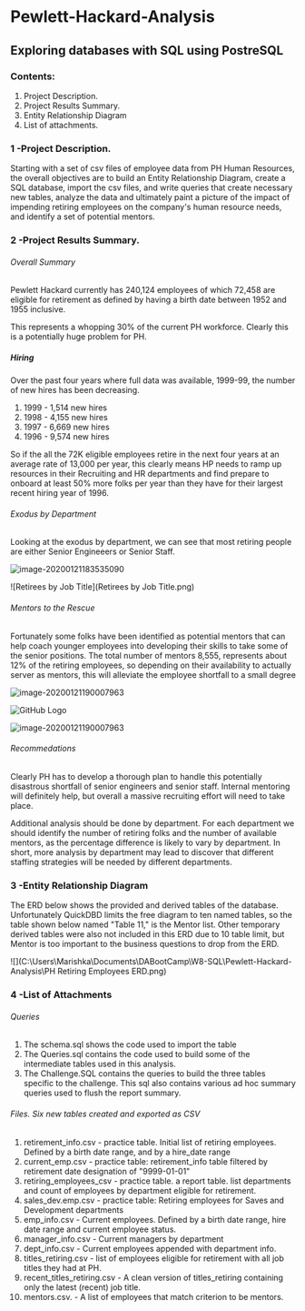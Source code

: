 # Pewlett-Hackard-Analysis
## **Exploring databases with SQL using PostreSQL**

### Contents: 

1. Project Description.
2. Project Results Summary.
3. Entity Relationship Diagram
4. List of attachments.

### 1 -Project Description.  

Starting with a set of csv files of employee data from PH Human Resources, the overall objectives are to build an Entity Relationship Diagram, create a SQL database, import the csv files, and write queries that create necessary new tables, analyze the data and ultimately paint a picture of the impact of impending retiring employees on the company's human resource needs, and identify a set of  potential mentors. 

### 2 -Project Results Summary.  

###### Overall Summary

Pewlett Hackard currently has 240,124 employees of which 72,458 are eligible for retirement as defined by having a birth date between 1952 and 1955 inclusive.

This represents a whopping 30% of the current PH workforce. Clearly this is a potentially huge problem for PH.

##### Hiring

Over the past four  years where full data was available, 1999-99, the number of new hires has been decreasing. 

1. 1999 - 1,514 new hires
2. 1998 - 4,155 new hires
3. 1997 -  6,669 new hires
4. 1996 -  9,574 new hires

So if the all the 72K eligible employees retire in the next four years at an average rate of 13,000 per year, this clearly means HP needs to ramp up resources in their Recruiting and HR departments and find prepare to onboard at least 50% more folks per year than they have for their largest recent hiring year of 1996. 

###### Exodus by Department

Looking at the exodus by department, we can see that most retiring people are either Senior Engineeers or Senior Staff. 

![image-20200121183535090](C:\Users\Marishka\AppData\Roaming\Typora\typora-user-images\image-20200121183535090.png)

![Retirees by Job Title](Retirees by Job Title.png)

###### Mentors to the Rescue

Fortunately some folks have been identified as potential mentors that can help coach younger employees into developing their skills to take some of the senior positions.  The total number of mentors 8,555, represents about 12% of the retiring employees, so depending on their availability to actually server as mentors, this will alleviate the employee shortfall to a small degree

![image-20200121190007963](C:\Users\Marishka\AppData\Roaming\Typora\typora-user-images\image-20200121190007963.png)

![GitHub Logo](/images/github-logo.png)

![image-20200121190007963](/image-20200121190007963.png)
###### Recommedations

Clearly PH has to develop a thorough plan to handle this potentially disastrous shortfall of senior engineers and senior staff. Internal mentoring will definitely help, but overall a massive recruiting effort will need to take place.

Additional analysis should be done by department. For each department we should identify the number of retiring folks and the number of available mentors, as the percentage difference is likely to vary by department. In short, more analysis by department may lead to discover that different staffing strategies will be needed by different departments.

### 3 -Entity Relationship Diagram  

The ERD below shows the provided and derived tables of the database.  Unfortunately QuickDBD limits the free diagram to ten named tables, so the table shown below named "Table 11," is the Mentor list. Other temporary derived tables were also not included in this ERD due to 10 table limit, but Mentor is too important to the business questions to drop from the ERD.

![](C:\Users\Marishka\Documents\DABootCamp\W8-SQL\Pewlett-Hackard-Analysis\PH Retiring Employees ERD.png)

### 4 -List of Attachments

###### Queries

1. The schema.sql shows the code used to import the table
2. The Queries.sql contains the code used to build some of the intermediate tables used in this analysis. 
3. The Challenge.SQL  contains the queries to build the three tables specific to the challenge.  This sql also contains various ad hoc summary queries used to flush the report summary.

###### Files. Six new tables created and exported as CSV

1. retirement_info.csv - practice table. Initial list of retiring employees. Defined by a birth date range, and by a hire_date range
2. current_emp.csv - practice table: retirement_info table filtered by retirement date designation of "9999-01-01"
3. retiring_employees_csv - practice table.  a report table. list departments and count of employees by department eligible for retirement.
4. sales_dev.emp.csv  - practice table: Retiring employees for Saves and Development departments
5. emp_info.csv  - Current employees.  Defined by a birth date range, hire date range and current employee status.
6. manager_info.csv - Current managers by department
7. dept_info.csv  - Current employees appended with department info. 
8. titles_retiring.csv - list of  employees  eligible for retirement with all job titles they had at PH.
9. recent_titles_retiring.csv - A clean version of titles_retiring containing only the latest (recent) job title.
10. mentors.csv. - A list of employees that match criterion to be mentors.
